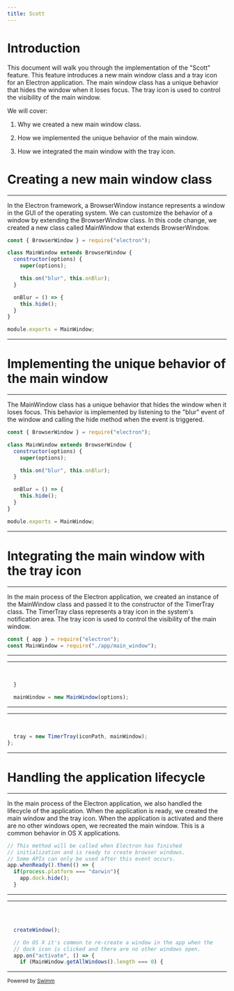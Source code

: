 ```yaml
---
title: Scott
---
```

# Introduction

This document will walk you through the implementation of the "Scott" feature. This feature introduces a new main window class and a tray icon for an Electron application. The main window class has a unique behavior that hides the window when it loses focus. The tray icon is used to control the visibility of the main window.

We will cover:

1. Why we created a new main window class.


2. How we implemented the unique behavior of the main window.


3. How we integrated the main window with the tray icon.

# Creating a new main window class

<SwmSnippet path="/src/app/main_window.js" line="1">

---

In the Electron framework, a BrowserWindow instance represents a window in the GUI of the operating system. We can customize the behavior of a window by extending the BrowserWindow class. In this code change, we created a new class called MainWindow that extends BrowserWindow.

```javascript
const { BrowserWindow } = require("electron");

class MainWindow extends BrowserWindow {
  constructor(options) {
    super(options);

    this.on("blur", this.onBlur);
  }

  onBlur = () => {
    this.hide();
  }
}

module.exports = MainWindow;
```

---

</SwmSnippet>

# Implementing the unique behavior of the main window

<SwmSnippet path="/src/app/main_window.js" line="1">

---

The MainWindow class has a unique behavior that hides the window when it loses focus. This behavior is implemented by listening to the "blur" event of the window and calling the hide method when the event is triggered.

```javascript
const { BrowserWindow } = require("electron");

class MainWindow extends BrowserWindow {
  constructor(options) {
    super(options);

    this.on("blur", this.onBlur);
  }

  onBlur = () => {
    this.hide();
  }
}

module.exports = MainWindow;
```

---

</SwmSnippet>

# Integrating the main window with the tray icon

<SwmSnippet path="/src/main.js" line="1">

---

In the main process of the Electron application, we created an instance of the MainWindow class and passed it to the constructor of the TimerTray class. The TimerTray class represents a tray icon in the system's notification area. The tray icon is used to control the visibility of the main window.

```javascript
const { app } = require("electron");
const MainWindow = require("./app/main_window");
```

---

</SwmSnippet>

<SwmSnippet path="/src/main.js" line="22">

---

&nbsp;

```javascript
  }

  mainWindow = new MainWindow(options);
```

---

</SwmSnippet>

<SwmSnippet path="/src/main.js" line="39">

---

&nbsp;

```javascript
  tray = new TimerTray(iconPath, mainWindow);
};

```

---

</SwmSnippet>

# Handling the application lifecycle

<SwmSnippet path="/src/main.js" line="42">

---

In the main process of the Electron application, we also handled the lifecycle of the application. When the application is ready, we created the main window and the tray icon. When the application is activated and there are no other windows open, we recreated the main window. This is a common behavior in OS X applications.

```javascript
// This method will be called when Electron has finished
// initialization and is ready to create browser windows.
// Some APIs can only be used after this event occurs.
app.whenReady().then(() => {
  if(process.platform === "darwin"){
    app.dock.hide();
  }
```

---

</SwmSnippet>

<SwmSnippet path="/src/main.js" line="49">

---

&nbsp;

```javascript

  createWindow();

  // On OS X it's common to re-create a window in the app when the
  // dock icon is clicked and there are no other windows open.
  app.on("activate", () => {
    if (MainWindow.getAllWindows().length === 0) {
```

---

</SwmSnippet>

<SwmMeta version="3.0.0" repo-id="Z2l0aHViJTNBJTNBc3dpbW0tZGVtbyUzQSUzQXNuZWxzb24tc2VhdHRsZQ=="><sup>Powered by [Swimm](https://app.swimm.io/)</sup></SwmMeta>

